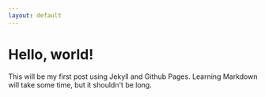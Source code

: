 ```yaml
---
layout: default
---
```


# Hello, world!

This will be my first post using Jekyll and Github Pages. Learning Markdown will take some time, but it shouldn't be long.
